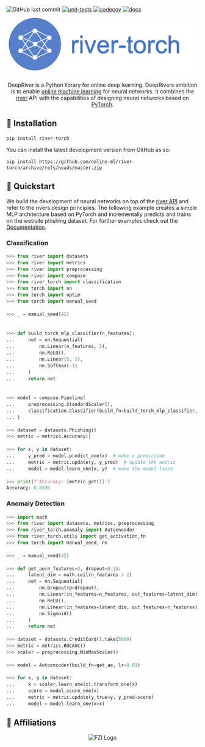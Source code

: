 ![GitHub last commit](https://img.shields.io/github/last-commit/online-ml/river-torch)
[![unit-tests](https://github.com/online-ml/river-torch/actions/workflows/unit-tests.yml/badge.svg)](https://github.com/kulbachcedric/DeepRiver/actions/workflows/unit-tests.yml)
[![codecov](https://codecov.io/gh/online-ml/river-torch/branch/master/graph/badge.svg?token=ZKUIISZAYA)](https://codecov.io/gh/online-ml/river-torch)
[![docs](https://github.com/online-ml/river-torch/actions/workflows/mkdocs.yml/badge.svg)](https://github.com/online-ml/river-torch/actions/workflows/unit_test.yml)

<p align="center">
  <img height="150px" src="docs/img/logo.png" alt="incremental dl logo">
</p>

<p align="center">
    DeepRiver is a Python library for online deep learning.
    DeepRivers ambition is to enable <a href="https://www.wikiwand.com/en/Online_machine_learning">online machine learning</a> for neural networks.
    It combines the <a href="https://www.riverml.xyz">river</a> API with the capabilities of designing neural networks based on <a href="https://pytorch.org">PyTorch</a>.
</p>

## 💈 Installation

```shell
pip install river-torch
```

You can install the latest development version from GitHub as so:

```shell
pip install https://github.com/online-ml/river-torch/archive/refs/heads/master.zip
```

## 🍫 Quickstart

We build the development of neural networks on top of the <a href="https://www.riverml.xyz">river API</a> and refer to the rivers design principles.
The following example creates a simple MLP architecture based on PyTorch and incrementally predicts and trains on the website phishing dataset.
For further examples check out the <a href="https://online-ml.github.io/river-torch">Documentation</a>.

### Classification

```python
>>> from river import datasets
>>> from river import metrics
>>> from river import preprocessing
>>> from river import compose
>>> from river_torch import classification
>>> from torch import nn
>>> from torch import optim
>>> from torch import manual_seed

>>> _ = manual_seed(42)


>>> def build_torch_mlp_classifier(n_features):
...     net = nn.Sequential(
...         nn.Linear(n_features, 5),
...         nn.ReLU(),
...         nn.Linear(5, 2),
...         nn.Softmax(-1)
...     )
...     return net


>>> model = compose.Pipeline(
...     preprocessing.StandardScaler(),
...     classification.Classifier(build_fn=build_torch_mlp_classifier, loss_fn='bce', optimizer_fn=optim.Adam, learning_rate=1e-3)
... )

>>> dataset = datasets.Phishing()
>>> metric = metrics.Accuracy()

>>> for x, y in dataset:
...     y_pred = model.predict_one(x)  # make a prediction
...     metric = metric.update(y, y_pred)  # update the metric
...     model = model.learn_one(x, y)  # make the model learn

>>> print(f'Accuracy: {metric.get()}')
Accuracy: 0.8336

```

### Anomaly Detection

```python
>>> import math
>>> from river import datasets, metrics, preprocessing
>>> from river_torch.anomaly import Autoencoder
>>> from river_torch.utils import get_activation_fn
>>> from torch import manual_seed, nn

>>> _ = manual_seed(42)

>>> def get_ae(n_features=3, dropout=0.1):
...     latent_dim = math.ceil(n_features / 2)
...     net = nn.Sequential(
...         nn.Dropout(p=dropout),
...         nn.Linear(in_features=n_features, out_features=latent_dim),
...         nn.ReLU(),
...         nn.Linear(in_features=latent_dim, out_features=n_features),
...         nn.Sigmoid()
...     )
...     return net

>>> dataset = datasets.CreditCard().take(5000)
>>> metric = metrics.ROCAUC()
>>> scaler = preprocessing.MinMaxScaler()

>>> model = Autoencoder(build_fn=get_ae, lr=0.01)

>>> for x, y in dataset:
...     x = scaler.learn_one(x).transform_one(x)
...     score = model.score_one(x)
...     metric = metric.update(y_true=y, y_pred=score)
...     model = model.learn_one(x=x)

```

## 🏫 Affiliations

<p align="center">
    <img src="https://upload.wikimedia.org/wikipedia/de/thumb/4/44/Fzi_logo.svg/1200px-Fzi_logo.svg.png?raw=true" alt="FZI Logo" height="200"/>
</p>
